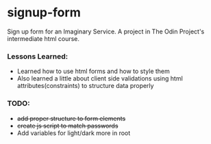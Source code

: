 # signup-form
Sign up form for an Imaginary Service. A project in The Odin Project's intermediate html course.


### Lessons Learned:
- Learned how to use html forms and how to style them
- Also learned a little about client side validations using html attributes(constraints) to structure data properly


### TODO:
- ~~add proper structure to form elements~~
- ~~create js script to match passwords~~
- Add variables for light/dark more in root